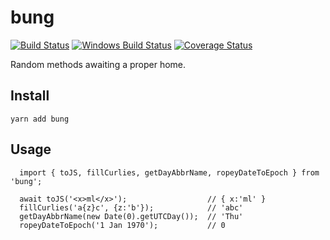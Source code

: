# bung

[![Build Status](https://travis-ci.org/simongregory/bung.svg?branch=master)](https://travis-ci.org/simongregory/bung) [![Windows Build Status](https://ci.appveyor.com/api/projects/status/github/simongregory/bung?branch=master&svg=true)](https://ci.appveyor.com/project/SimonGregory/bung) [![Coverage Status](https://coveralls.io/repos/github/simongregory/bung/badge.svg?branch=master)](https://coveralls.io/github/simongregory/bung?branch=master)

Random methods awaiting a proper home.

## Install

  `yarn add bung`

## Usage

      import { toJS, fillCurlies, getDayAbbrName, ropeyDateToEpoch } from 'bung';
      
      await toJS('<x>ml</x>');                  // { x:'ml' }
      fillCurlies('a{z}c', {z:'b'});            // 'abc'
      getDayAbbrName(new Date(0).getUTCDay());  // 'Thu'
      ropeyDateToEpoch('1 Jan 1970');           // 0
